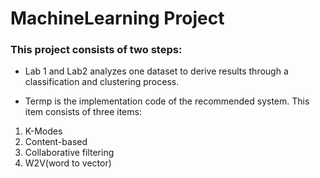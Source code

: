 # MachineLearning Project

### This project consists of two steps:

- Lab 1 and Lab2 analyzes one dataset to derive results through a classification and clustering process.

- Termp is the implementation code of the recommended system. This item consists of three items:

1. K-Modes
2. Content-based
3. Collaborative filtering
4. W2V(word to vector)
